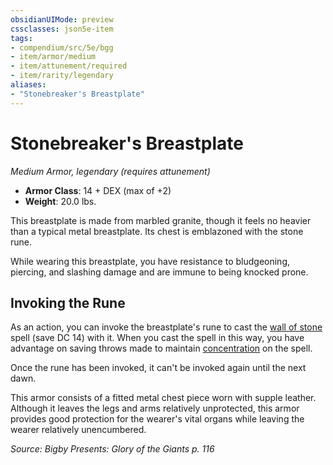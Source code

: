 ```yaml
---
obsidianUIMode: preview
cssclasses: json5e-item
tags:
- compendium/src/5e/bgg
- item/armor/medium
- item/attunement/required
- item/rarity/legendary
aliases: 
- "Stonebreaker's Breastplate"
---
```

# Stonebreaker's Breastplate
*Medium Armor, legendary (requires attunement)*  

- **Armor Class**: 14 + DEX (max of +2)
- **Weight**: 20.0 lbs.

This breastplate is made from marbled granite, though it feels no heavier than a typical metal breastplate. Its chest is emblazoned with the stone rune.

While wearing this breastplate, you have resistance to bludgeoning, piercing, and slashing damage and are immune to being knocked prone.

## Invoking the Rune

As an action, you can invoke the breastplate's rune to cast the [wall of stone](/compendium/spells/wall-of-stone.md) spell (save DC 14) with it. When you cast the spell in this way, you have advantage on saving throws made to maintain [concentration](2.%20GM%20Tools/Misc%20DND%20Handbook/compendium/rules/conditions.md#concentration) on the spell.

Once the rune has been invoked, it can't be invoked again until the next dawn.

This armor consists of a fitted metal chest piece worn with supple leather. Although it leaves the legs and arms relatively unprotected, this armor provides good protection for the wearer's vital organs while leaving the wearer relatively unencumbered.

*Source: Bigby Presents: Glory of the Giants p. 116*